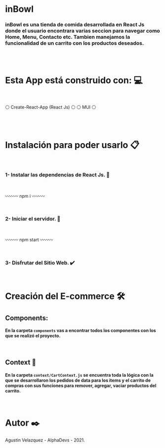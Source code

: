 # inBowl

### inBowl es una tienda de comida desarrollada en React Js donde el usuario encontrara varias seccion para navegar como Home, Menu, Contacto etc. Tambien manejamos la funcionalidad de un carrito con los productos deseados.
<br><br>


# Esta App está construido con: 💻
<br>

⚪ Create-React-App (React Js)
⚪ 
⚪ MUI
⚪ 

<br><br>

# Instalación para poder usarlo 📋
<br>

### 1- Instalar las dependencias de React Js. 🔧
<br>

〰️〰️〰️
npm i
〰️〰️〰️

<br>

### 2- Iniciar el servidor. 🚀
<br>


〰️〰️〰️
npm start
〰️〰️〰️

<br>

### 3- Disfrutar del Sitio Web. ✔️


<br>

# Creación del E-commerce 🛠️
## Components:

#### En la carpeta `components` vas a encontrar todos los componentes con los que se realizó el proyecto. 

<!-- * **ItemList:** Utiliza una funcion con una promesa para solicitar los datos correspondientes para renderizar los productos disponibles.
<br>

* **ItemDetail:** Utiliza la misma funcion que **ItemList:** para solicitar los datos para renderizar el producto seleccionado por el usuario, donde se muesta su descripcion, cantidad de stock,precio y material etc.
<br>

* **Checkout:** Utilizan las funciones createOrder y getUserId de firebase( Services/firebase.js ) para crear la orden de los productos que compro el usuario y enviarla a la colección **orders** que está en firebase para asi poder generar el envio del producto. -->

<br>

## Context 📄

#### En la carpeta `context/CartContext.js` se encuentra toda la lógica con la que se desarrollaron los pedidos de data para los items y el carrito de compras con sus funciones para remover, agregar, vaciar productos del carrito.

<br>


# Autor ✒️

Agustin Velazquez - AlphaDevs - 2021.
